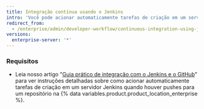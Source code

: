 ```yaml
---
title: Integração contínua usando o Jenkins
intro: 'Você pode acionar automaticamente tarefas de criação em um servidor Jenkins quando houver pushes para um repositório na {% data variables.product.product_location_enterprise %}.'
redirect_from:
  - /enterprise/admin/developer-workflow/continuous-integration-using-jenkins
versions:
  enterprise-server: '*'
---
```


### Requisitos

- Leia nosso artigo "[Guia prático de integração com o Jenkins e o GitHub](https://resources.github.com/whitepapers/practical-guide-to-CI-with-Jenkins-and-GitHub/)" para ver instruções detalhadas sobre como acionar automaticamente tarefas de criação em um servidor Jenkins quando houver pushes para um repositório na {% data variables.product.product_location_enterprise %}.
